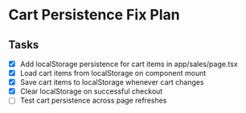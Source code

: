 # Cart Persistence Fix Plan

## Tasks
- [x] Add localStorage persistence for cart items in app/sales/page.tsx
- [x] Load cart items from localStorage on component mount
- [x] Save cart items to localStorage whenever cart changes
- [x] Clear localStorage on successful checkout
- [ ] Test cart persistence across page refreshes
